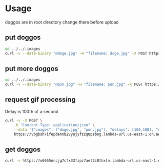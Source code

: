 # Usage

doggos are in root directory change there before upload
## put doggos
```bash
cd ../../.images
curl -v --data-binary "@doge.jpg" -H "filename: doge.jpg" -X POST https://wlrtgh6i4sszth7ajrp5f72gne0qcwgc.lambda-url.us-east-1.on.aws/
```

## put more doggos
```bash
cd ../../.images
curl -v --data-binary "@pun.jpg" -H "filename: pun.jpg" -X POST https://wlrtgh6i4sszth7ajrp5f72gne0qcwgc.lambda-url.us-east-1.on.aws/
```
## request gif processing

Delay is 100th of a second
```bash
curl -v -X POST \
    -H "Content-Type: application/json" \
    --data '{"images": ["doge.jpg", "pun.jpg"], "delays": [100,100], "output":"doggo.gif"}' \
    https://vbgbsh7ifepdennb2vyujyfzzq0pzbng.lambda-url.us-east-1.on.aws/
```

## get doggos
```bash
curl -v https://u6665nncjg7cfx33fzpi7aet3i0thxln.lambda-url.us-east-1.on.aws/doggo.gif -o doggo.gif
```
